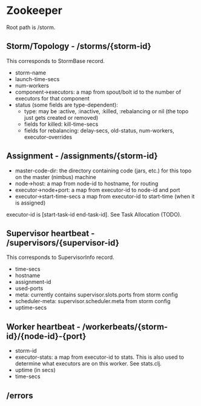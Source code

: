 Zookeeper
==
Root path is /storm.

<a name="storm"></a>
Storm/Topology - /storms/{storm-id}
--
This corresponds to StormBase record.
+ storm-name
+ launch-time-secs
+ num-workers
+ component->executors: a map from spout/bolt id to the number of executors for that component
+ status (some fields are type-dependent):
  * type: may be :active, :inactive, :killed, :rebalancing or nil (the topo just gets created or
          removed)
  * fields for killed: kill-time-secs
  * fields for rebalancing: delay-secs, old-status, num-workers, executor-overrides

<a name="assignment"></a>
Assignment - /assignments/{storm-id}
--
+ master-code-dir: the directory containing code (jars, etc.) for this topo on the
                   master (nimbus) machine
+ node->host: a map from node-id to hostname, for routing
+ executor->node+port: a map from executor-id to node-id and port
+ executor->start-time-secs a map from executor-id to start-time (when it is assigned)

executor-id is [start-task-id end-task-id]. See Task Allocation (TODO).

<a name="supervisor"></a>
Supervisor heartbeat - /supervisors/{supervisor-id}
--
This corresponds to SupervisorInfo record.
+ time-secs
+ hostname
+ assignment-id
+ used-ports
+ meta: currently contains supervisor.slots.ports from storm config
+ scheduler-meta: supervisor.scheduler.meta from storm config
+ uptime-secs

<a name="worker"></a>
Worker heartbeat - /workerbeats/{storm-id}/{node-id}-{port}
--
+ storm-id
+ executor-stats: a map from executor-id to stats. This is also used to determine what executors
  are on this worker. See stats.clj.
+ uptime (in secs)
+ time-secs


/errors
--
